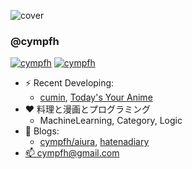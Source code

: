 ![cover](https://user-images.githubusercontent.com/2749629/89119943-fc63f100-d4ec-11ea-86a4-0d0f8f0f553b.jpg)

### @cympfh
[![cympfh](https://cp-logo.vercel.app/codeforces/cympfh)](https://codeforces.com/profile/cympfh)
[![cympfh](https://cp-logo.vercel.app/atcoder/cympfh)](https://atcoder.jp/users/cympfh)

- ⚡ Recent Developing:
    + [cumin](https://github.com/cympfh/cumin), [Today's Your Anime](http://s.cympfh.cc/anime)
- ❤ 料理と漫画とプログラミング
    + MachineLearning, Category, Logic
- 💬 Blogs:
    + [cympfh/aiura](https://cympfh.cc/aiura/), [hatenadiary](https://cympfh.hatenadiary.com/)
- [📫 cympfh@gmail.com](mailto:cympfh@gmail.com)
